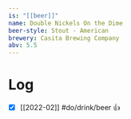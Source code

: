 ```yaml
---
is: "[[beer]]"
name: Double Nickels On the Dime
beer-style: Stout - American
brewery: Casita Brewing Company
abv: 5.5
---
```

# Log
- [x] [[2022-02]] #do/drink/beer 👍
